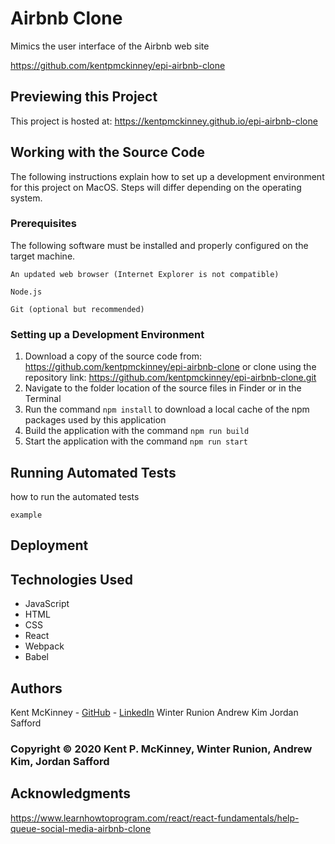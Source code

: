 <!-- Category: Epicodus;React;HTML/CSS/JS -->
# Airbnb Clone

Mimics the user interface of the Airbnb web site

https://github.com/kentpmckinney/epi-airbnb-clone

## Previewing this Project

This project is hosted at: https://kentpmckinney.github.io/epi-airbnb-clone

## Working with the Source Code

The following instructions explain how to set up a development environment for this project on MacOS. Steps will differ depending on the operating system.

### Prerequisites

The following software must be installed and properly configured on the target machine. 

```
An updated web browser (Internet Explorer is not compatible)
```
```
Node.js
```
```
Git (optional but recommended)
```

### Setting up a Development Environment

1. Download a copy of the source code from: https://github.com/kentpmckinney/epi-airbnb-clone
   or clone using the repository link: https://github.com/kentpmckinney/epi-airbnb-clone.git
2. Navigate to the folder location of the source files in Finder or in the Terminal
3. Run the command `npm install` to download a local cache of the npm packages used by this application
4. Build the application with the command `npm run build`
5. Start the application with the command `npm run start`

## Running Automated Tests

how to run the automated tests

```
example
```

## Deployment



## Technologies Used

* JavaScript
* HTML
* CSS
* React
* Webpack
* Babel

## Authors

Kent McKinney - [GitHub](https://github.com/kentpmckinney) - [LinkedIn](https://www.linkedin.com/in/kentpmckinney/)
Winter Runion
Andrew Kim
Jordan Safford

### Copyright &copy; 2020 Kent P. McKinney, Winter Runion, Andrew Kim, Jordan Safford

## Acknowledgments

https://www.learnhowtoprogram.com/react/react-fundamentals/help-queue-social-media-airbnb-clone